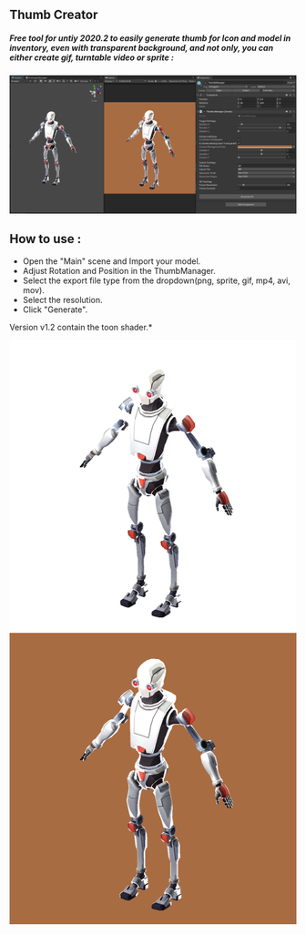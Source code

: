 ## Thumb Creator
##### Free tool for untiy 2020.2 to easily generate thumb for Icon and model in inventory, even with transparent background, and not only, you can either create gif, turntable video or sprite :
<img src="https://github.com/AndreaDev3D/ThumbCreator/blob/master/_Screenshot/ThumbCreator_v1.2.0.png">

## How to use :
- Open the "Main" scene and Import your model.
- Adjust Rotation and Position in the ThumbManager.
- Select the export file type from the dropdown(png, sprite, gif, mp4, avi, mov).
- Select the resolution.
- Click "Generate".

Version v1.2 contain the toon shader.*

<img src="https://github.com/AndreaDev3D/ThumbCreator/blob/master/_Screenshot/Image_1024_alpha_2.png" width="512" height="512">
<img src="https://github.com/AndreaDev3D/ThumbCreator/blob/master/_Screenshot/Image_1024_2.png" width="512" height="512">
